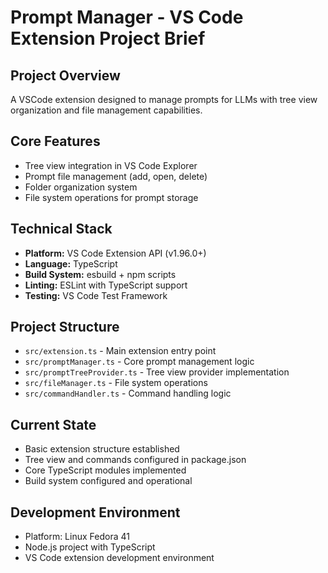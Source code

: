 # Prompt Manager - VS Code Extension Project Brief

## Project Overview

A VSCode extension designed to manage prompts for LLMs with tree view organization and file management capabilities.

## Core Features

- Tree view integration in VS Code Explorer
- Prompt file management (add, open, delete)
- Folder organization system
- File system operations for prompt storage

## Technical Stack

- **Platform:** VS Code Extension API (v1.96.0+)
- **Language:** TypeScript
- **Build System:** esbuild + npm scripts
- **Linting:** ESLint with TypeScript support
- **Testing:** VS Code Test Framework

## Project Structure

- `src/extension.ts` - Main extension entry point
- `src/promptManager.ts` - Core prompt management logic
- `src/promptTreeProvider.ts` - Tree view provider implementation
- `src/fileManager.ts` - File system operations
- `src/commandHandler.ts` - Command handling logic

## Current State

- Basic extension structure established
- Tree view and commands configured in package.json
- Core TypeScript modules implemented
- Build system configured and operational

## Development Environment

- Platform: Linux Fedora 41
- Node.js project with TypeScript
- VS Code extension development environment
